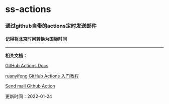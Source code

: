 # ss-actions
### 通过github自带的actions定时发送邮件

#### 记得将北京时间转换为国际时间
---
**相关文档：**

[GitHub Actions Docs](https://docs.github.com/cn/actions/reference/events-that-trigger-workflows)

[ruanyifeng GitHub Actions 入门教程](https://www.ruanyifeng.com/blog/2019/09/getting-started-with-github-actions.html)

[Send mail Github Action](https://github.com/dawidd6/action-send-mail)

更新时间：2022-01-24
